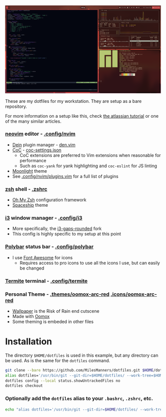 ![screenshot](screenshot.png)

These are my dotfiles for my workstation. They are setup as a bare repository.

For more information on a setup like this, check [the atlassian tutorial](https://www.atlassian.com/git/tutorials/dotfiles) or one of the many similar articles.

### [neovim](https://neovim.io/) editor - [.config/nvim](.config/nvim)
- [Dein](https://github.com/Shougo/dein.vim) plugin manager - [den.vim](.config/nvim/dein.vim)
- [CoC](https://github.com/neoclide/coc.nvim) - [coc-settings.json](.config/nvim/coc-settings.json)
  - CoC extensions are preferred to Vim extensions when reasonable for performance
  - Such as `coc-yank` for yank highlighting and `coc-eslint` for JS linting
- [Moonlight](http://vimcolors.com/1189/moonlight/dark) theme
- See [.config/nvim/plugins.vim](.config/nvim/plugins.vim) for a full list of plugins

### [zsh](https://www.zsh.org/) shell - [.zshrc](.zshrc)
- [Oh My Zsh](https://ohmyz.sh/) configuration framework
- [Spaceship](https://denysdovhan.com/spaceship-prompt/) theme

### [i3](https://i3wm.org/) window manager - [.config/i3](.config/i3)
- More specifically, the [i3-gaps-rounded](https://github.com/resloved/i3) fork
- This config is highly specific to my setup at this point

### [Polybar](https://github.com/polybar/polybar) status bar - [.config/polybar](.config/polybar)
- I use [Font Awesome](https://fontawesome.com/) for icons
  - Requires access to pro icons to use all the icons I use, but can easily be changed

### [Termite](https://github.com/thestinger/termite) terminal - [.config/termite](.config/termite)

### Personal Theme - [.themes/oomox-arc-red](.themes/oomox-arc-red) [.icons/oomox-arc-red](.icons/oomox-arc-red)
- [Wallpaper](https://i.imgur.com/19oujdw.png) is the Risk of Rain end cutscene
- Made with [Oomox](https://github.com/themix-project/oomox)
- Some theming is embeded in other files

# Installation
The directory `$HOME/dotfiles` is used in this example, but any directory can be used.
As is the same for the `dotfiles` command.
```bash
git clone --bare https://github.com/MilesManners/dotfiles.git $HOME/dotfiles
alias dotfiles='/usr/bin/git --git-dir=$HOME/dotfiles/ --work-tree=$HOME'
dotfiles config --local status.showUntrackedFiles no
dotfiles checkout
```

### Optionally add the `dotfiles` alias to your `.bashrc`, `.zshrc`, etc.
```bash
echo "alias dotfiles='/usr/bin/git --git-dir=$HOME/dotfiles/ --work-tree=$HOME'" >> $HOME/.zshrc
```
